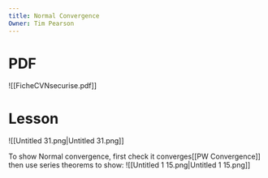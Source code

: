 ```yaml
---
title: Normal Convergence
Owner: Tim Pearson
---
```

# PDF
![[FicheCVNsecurise.pdf]]

# Lesson
![[Untitled 31.png|Untitled 31.png]]

To show Normal convergence, first check it converges[[PW Convergence]] then use series theorems to show:
![[Untitled 1 15.png|Untitled 1 15.png]]

